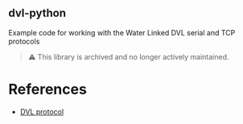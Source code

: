 dvl-python
----------

Example code for working with the Water Linked DVL serial and TCP protocols

> :warning: This library is archived and no longer actively maintained.

References
==========

* [DVL protocol](https://waterlinked.github.io/dvl/dvl-protocol/)
